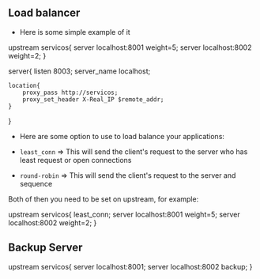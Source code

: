 ## Load balancer 

* Here is some simple example of it <br>

upstream servicos{
    server localhost:8001 weight=5;
    server localhost:8002 weight=2;
}

server{
    listen 8003;
    server_name localhost;

    location{
        proxy_pass http://servicos;
        proxy_set_header X-Real_IP $remote_addr;
    }
}


* Here are some option to use to load balance your applications:

* `least_conn` => This will send the client's request to the server who has least request or open connections 

* `round-robin` =>  This will send the client's request to the server and sequence

Both of then you need to be set on upstream, for example:

upstream servicos{
    least_conn;
    server localhost:8001 weight=5;
    server localhost:8002 weight=2;
}

## Backup Server

upstream servicos{
    server localhost:8001;
    server localhost:8002 backup;
}
